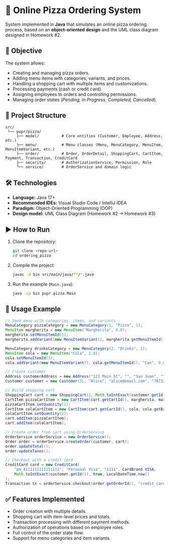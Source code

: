 # 🍕 Online Pizza Ordering System

System implemented in **Java** that simulates an online pizza ordering process, based on an **object-oriented design** and the UML class diagram designed in Homework #2.

## 📌 Objective

The system allows:

- Creating and managing pizza orders.
- Adding menu items with categories, variants, and prices.
- Handling a shopping cart with multiple items and customizations.
- Processing payments (cash or credit card).
- Assigning employees to orders and controlling permissions.
- Managing order states (_Pending, In Progress, Completed, Cancelled_).

## 📂 Project Structure

```
src/
 └── pupr/pizza/
     ├── model/          # Core entities (Customer, Employee, Address, etc.)
     ├── menu/           # Menu classes (Menu, MenuCategory, MenuItem, MenuItemVariant, etc.)
     ├── order/          # Order, OrderDetail, ShoppingCart, CartItem, Payment, Transaction, CreditCard
     ├── security/       # AuthorizationService, Permission, Role
     └── service/        # OrderService and domain logic
```

## 🛠️ Technologies

- **Language:** Java 17+
- **Recommended IDEs:** Visual Studio Code / IntelliJ IDEA
- **Paradigm:** Object-Oriented Programming (OOP)
- **Design model:** UML Class Diagram (Homework #2 → Homework #3)

## ▶️ How to Run

1. Clone the repository:
   ```bash
   git clone <repo-url>
   cd ordering_pizza
   ```
2. Compile the project:
   ```bash
   javac -d bin src/main/java/**/*.java
   ```
3. Run the example (`Main.java`):
   ```bash
   java -cp bin pupr.pizza.Main
   ```

## 📖 Usage Example

```java
// Seed menu with categories, items, and variants
MenuCategory pizzaCategory = new MenuCategory(1, "Pizza", 1);
MenuItem margherita = new MenuItem("Margherita", 8.0);
margherita.setMenuItemId(1);
margherita.addVariant(new MenuItemVariant(2, margherita.getMenuItemId(), "Medium", 2.0));

MenuCategory drinksCategory = new MenuCategory(2, "Drinks", 2);
MenuItem cola = new MenuItem("Cola", 2.0);
cola.setMenuItemId(3);
cola.addVariant(new MenuItemVariant(7, cola.getMenuItemId(), "Can", 0.0));

// Create customer
Address customerAddress = new Address("123 Main St", "", "San Juan", "", "00901");
Customer customer = new Customer(1L, "Alice", "alice@email.com", "7871234567", customerAddress);

// Build shopping cart
ShoppingCart cart = new ShoppingCart(1, Math.toIntExact(customer.getId()));
CartItem pizzaCartItem = new CartItem(cart.getCartId(), margherita, margherita.getBasePrice() + 2.0); // Medium
pizzaCartItem.setQuantity(1);
CartItem colaCartItem = new CartItem(cart.getCartId(), cola, cola.getBasePrice()); // Can
colaCartItem.setQuantity(2);
cart.addItem(pizzaCartItem);
cart.addItem(colaCartItem);

// Create order from cart using OrderService
OrderService orderService = new OrderService();
Order order = orderService.createOrder(customer, cart);
order.updateTotal();
order.updateTaxes();

// Checkout with a credit card
CreditCard card = new CreditCard(
    "pm_4111111111111111", "Personal Visa", "1111", CardBrand.VISA,
    Math.toIntExact(customer.getId()), true, LocalDateTime.now()
);
Transaction tx = orderService.checkout(order.getOrderId(), "credit_card", card);
```

## ✅ Features Implemented

- Order creation with multiple details.
- Shopping cart with item-level prices and totals.
- Transaction processing with different payment methods.
- Authorization of operations based on employee roles.
- Full control of the order state flow.
- Support for menu categories and item variants.
